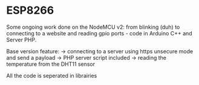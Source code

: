 # ESP8266
Some ongoing work done on the NodeMCU v2: from blinking (duh) to connecting to a website and reading gpio ports - code in Arduino C++ and Server PHP.

Base version feature:
-> connecting to a server using https unsecure mode and send a payload
-> PHP server script included
-> reading the temperature from the DHT11 sensor

All the code is seperated in librairies
